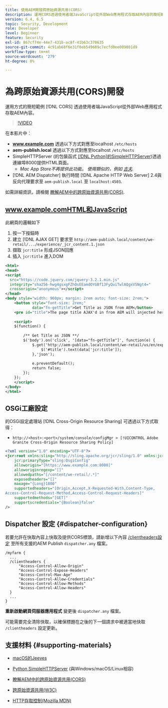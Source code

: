```yaml
---
title: 使用AEM開發跨原始資源共用(CORS)
description: 運用CORS透過使用者端JavaScript從外部Web應用程式存取AEM內容的簡短範例。
version: 6.4, 6.5
topic: Security, Development
role: Developer
level: Beginner
feature: Security
exl-id: 867cf74e-44e7-431b-ac8f-41b63c370635
source-git-commit: 4c91ab68f6e31f0eb549689c7ecfd0ee009801d9
workflow-type: tm+mt
source-wordcount: '279'
ht-degree: 0%

---
```


# 為跨原始資源共用(CORS)開發

運用方式的簡短範例 [!DNL CORS] 透過使用者端JavaScript從外部Web應用程式存取AEM內容。

>[!VIDEO](https://video.tv.adobe.com/v/18837?quality=12&learn=on)

在本影片中：

* **www.example.com** 透過以下方式對應至localhost `/etc/hosts`
* **aem-publish.local** 透過以下方式對應至localhost `/etc/hosts`
* SimpleHTTPServer (的包裝函式 [[!DNL Python]的SimpleHTTPServer](https://docs.python.org/2/library/simplehttpserver.html))透過連線埠8000提供HTML頁面。
   * _Mac App Store不再提供此功能。 使用類似的，例如 [吉夫](https://apps.apple.com/us/app/jeeves-local-http-server/id980824182?mt=12)._
* [!DNL AEM Dispatcher] 執行時間 [!DNL Apache HTTP Web Server] 2.4與反向代理要求至 `aem-publish.local` 至 `localhost:4503`.

如需詳細資訊，請檢閱 [瞭解AEM中的跨原始資源共用(CORS)](./understand-cross-origin-resource-sharing.md).

## www.example.comHTML和JavaScript

此網頁的邏輯如下

1. 按一下按鈕時
1. 建立 [!DNL AJAX GET] 要求至 `http://aem-publish.local/content/we-retail/.../experience/_jcr_content.1.json`
1. 擷取 `jcr:title` 形成JSON回應
1. 插入 `jcr:title` 進入DOM

```xml
<html>
<head>
<script
  src="https://code.jquery.com/jquery-3.2.1.min.js"
  integrity="sha256-hwg4gsxgFZhOsEEamdOYGBf13FyQuiTwlAQgxVSNgt4="
  crossorigin="anonymous"></script>   
</head>
<body style="width: 960px; margin: 2rem auto; font-size: 2rem;">
    <button style="font-size: 2rem;"
            data="fn-getTitle">Get Title as JSON from AEM</button>
    <pre id="title">The page title AJAX'd in from AEM will injected here</pre>
    
    <script>
    $(function() { 
        
        /** Get Title as JSON **/
        $('body').on('click', '[data="fn-getTitle"]', function(e) { 
            $.get('http://aem-publish.local/content/we-retail/us/en/experience/_jcr_content.1.json', function(data) {
                $('#title').text(data['jcr:title']);
            },'json');
            
            e.preventDefault();
            return false;
        });
    });
    </script>
</body>
</html>
```

## OSGi工廠設定

的OSGi設定處理站 [!DNL Cross-Origin Resource Sharing] 可透過以下方式取得：

* `http://<host>:<port>/system/console/configMgr > [!UICONTROL Adobe Granite Cross-Origin Resource Sharing Policy]`

```xml
<?xml version="1.0" encoding="UTF-8"?>
<jcr:root xmlns:sling="http://sling.apache.org/jcr/sling/1.0" xmlns:jcr="http://www.jcp.org/jcr/1.0"
    jcr:primaryType="sling:OsgiConfig"
    alloworigin="[https://www.example.com:8000]"
    alloworiginregexp="[]"
    allowedpaths="[/content/we-retail/.*]"
    exposedheaders="[]"
    maxage="{Long}1800"
    supportedheaders="[Origin,Accept,X-Requested-With,Content-Type,
Access-Control-Request-Method,Access-Control-Request-Headers]"
    supportedmethods="[GET]"
    supportscredentials="{Boolean}false"
/>
```

## Dispatcher 設定 {#dispatcher-configuration}

若要允許在快取內容上快取及提供CORS標頭，請新增以下內容 [/clientheaders設定](https://experienceleague.adobe.com/docs/experience-manager-dispatcher/using/configuring/dispatcher-configuration.html?lang=en#specifying-the-http-headers-to-pass-through-clientheaders) 至所有支援的AEM Publish `dispatcher.any` 檔案。

```
/myfarm { 
  ...
  /clientheaders {
      "Access-Control-Allow-Origin"
      "Access-Control-Expose-Headers"
      "Access-Control-Max-Age"
      "Access-Control-Allow-Credentials"
      "Access-Control-Allow-Methods"
      "Access-Control-Allow-Headers"
  }
  ...
}
```

**重新啟動網頁伺服器應用程式** 變更後 `dispatcher.any` 檔案。

可能需要完全清除快取，以確保標題在之後的下一個請求中被適當地快取 `/clientheaders` 設定更新。

## 支援材料 {#supporting-materials}

* [macOS的Jeeves](https://apps.apple.com/us/app/jeeves-local-http-server/id980824182?mt=12)
* [Python SimpleHTTPServer](https://docs.python.o:qrg/2/library/simplehttpserver.html) (與Windows/macOS/Linux相容)

* [瞭解AEM中的跨原始資源共用(CORS)](./understand-cross-origin-resource-sharing.md)
* [跨原始資源共用(W3C)](https://www.w3.org/TR/cors/)
* [HTTP存取控制(Mozilla MDN)](https://developer.mozilla.org/en-US/docs/Web/HTTP/Access_control_CORS)
